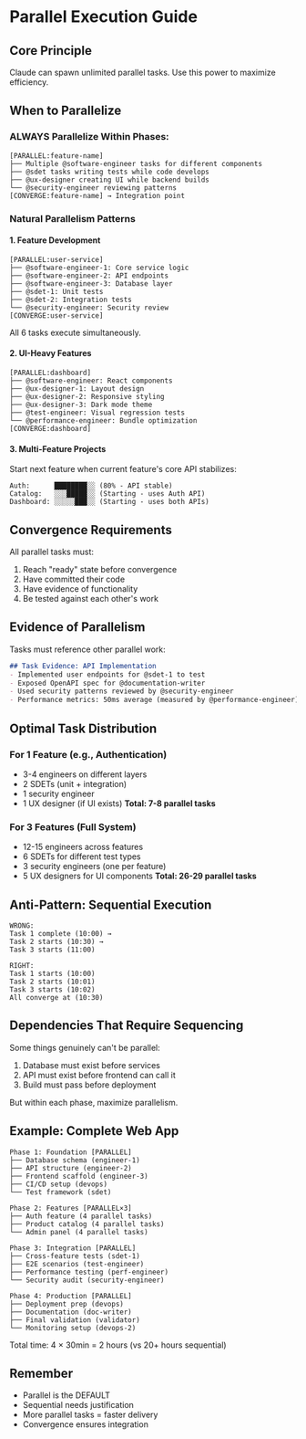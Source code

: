 # Parallel Execution Guide

## Core Principle
Claude can spawn unlimited parallel tasks. Use this power to maximize efficiency.

## When to Parallelize

### ALWAYS Parallelize Within Phases:
```
[PARALLEL:feature-name]
├── Multiple @software-engineer tasks for different components
├── @sdet tasks writing tests while code develops
├── @ux-designer creating UI while backend builds
└── @security-engineer reviewing patterns
[CONVERGE:feature-name] → Integration point
```

### Natural Parallelism Patterns

#### 1. Feature Development
```
[PARALLEL:user-service]
├── @software-engineer-1: Core service logic
├── @software-engineer-2: API endpoints
├── @software-engineer-3: Database layer
├── @sdet-1: Unit tests
├── @sdet-2: Integration tests
└── @security-engineer: Security review
[CONVERGE:user-service]
```
All 6 tasks execute simultaneously.

#### 2. UI-Heavy Features
```
[PARALLEL:dashboard]
├── @software-engineer: React components
├── @ux-designer-1: Layout design
├── @ux-designer-2: Responsive styling
├── @ux-designer-3: Dark mode theme
├── @test-engineer: Visual regression tests
└── @performance-engineer: Bundle optimization
[CONVERGE:dashboard]
```

#### 3. Multi-Feature Projects
Start next feature when current feature's core API stabilizes:
```
Auth:      ████████░░ (80% - API stable)
Catalog:   ░░░█████░░ (Starting - uses Auth API)
Dashboard: ░░░░░███░░ (Starting - uses both APIs)
```

## Convergence Requirements

All parallel tasks must:
1. Reach "ready" state before convergence
2. Have committed their code
3. Have evidence of functionality
4. Be tested against each other's work

## Evidence of Parallelism

Tasks must reference other parallel work:
```markdown
## Task Evidence: API Implementation
- Implemented user endpoints for @sdet-1 to test
- Exposed OpenAPI spec for @documentation-writer
- Used security patterns reviewed by @security-engineer
- Performance metrics: 50ms average (measured by @performance-engineer)
```

## Optimal Task Distribution

### For 1 Feature (e.g., Authentication)
- 3-4 engineers on different layers
- 2 SDETs (unit + integration)
- 1 security engineer
- 1 UX designer (if UI exists)
**Total: 7-8 parallel tasks**

### For 3 Features (Full System)
- 12-15 engineers across features
- 6 SDETs for different test types
- 3 security engineers (one per feature)
- 5 UX designers for UI components
**Total: 26-29 parallel tasks**

## Anti-Pattern: Sequential Execution
```
WRONG:
Task 1 complete (10:00) → 
Task 2 starts (10:30) → 
Task 3 starts (11:00)

RIGHT:
Task 1 starts (10:00)
Task 2 starts (10:01)
Task 3 starts (10:02)
All converge at (10:30)
```

## Dependencies That Require Sequencing

Some things genuinely can't be parallel:
1. Database must exist before services
2. API must exist before frontend can call it
3. Build must pass before deployment

But within each phase, maximize parallelism.

## Example: Complete Web App

```
Phase 1: Foundation [PARALLEL]
├── Database schema (engineer-1)
├── API structure (engineer-2)
├── Frontend scaffold (engineer-3)
├── CI/CD setup (devops)
└── Test framework (sdet)

Phase 2: Features [PARALLEL×3]
├── Auth feature (4 parallel tasks)
├── Product catalog (4 parallel tasks)
└── Admin panel (4 parallel tasks)

Phase 3: Integration [PARALLEL]
├── Cross-feature tests (sdet-1)
├── E2E scenarios (test-engineer)
├── Performance testing (perf-engineer)
└── Security audit (security-engineer)

Phase 4: Production [PARALLEL]
├── Deployment prep (devops)
├── Documentation (doc-writer)
├── Final validation (validator)
└── Monitoring setup (devops-2)
```

Total time: 4 × 30min = 2 hours (vs 20+ hours sequential)

## Remember
- Parallel is the DEFAULT
- Sequential needs justification
- More parallel tasks = faster delivery
- Convergence ensures integration
